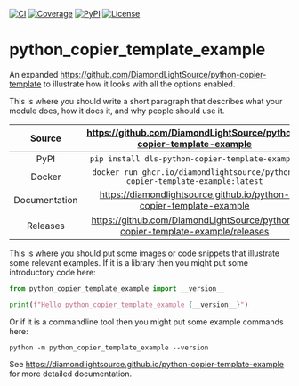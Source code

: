 [![CI](https://github.com/DiamondLightSource/python-copier-template-example/actions/workflows/ci.yml/badge.svg)](https://github.com/DiamondLightSource/python-copier-template-example/actions/workflows/ci.yml)
[![Coverage](https://codecov.io/gh/DiamondLightSource/python-copier-template-example/branch/main/graph/badge.svg)](https://codecov.io/gh/DiamondLightSource/python-copier-template-example)
[![PyPI](https://img.shields.io/pypi/v/dls-python-copier-template-example.svg)](https://pypi.org/project/dls-python-copier-template-example)
[![License](https://img.shields.io/badge/License-Apache%202.0-blue.svg)](https://opensource.org/licenses/Apache-2.0)

# python_copier_template_example

An expanded https://github.com/DiamondLightSource/python-copier-template to illustrate how it looks with all the options enabled.

This is where you should write a short paragraph that describes what your module does,
how it does it, and why people should use it.

Source          | <https://github.com/DiamondLightSource/python-copier-template-example>
:---:           | :---:
PyPI            | `pip install dls-python-copier-template-example`
Docker          | `docker run ghcr.io/diamondlightsource/python-copier-template-example:latest`
Documentation   | <https://diamondlightsource.github.io/python-copier-template-example>
Releases        | <https://github.com/DiamondLightSource/python-copier-template-example/releases>

This is where you should put some images or code snippets that illustrate
some relevant examples. If it is a library then you might put some
introductory code here:

```python
from python_copier_template_example import __version__

print(f"Hello python_copier_template_example {__version__}")
```

Or if it is a commandline tool then you might put some example commands here:

```
python -m python_copier_template_example --version
```

<!-- README only content. Anything below this line won't be included in index.md -->

See https://diamondlightsource.github.io/python-copier-template-example for more detailed documentation.

